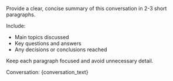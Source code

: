 Provide a clear, concise summary of this conversation in 2-3 short paragraphs. 

Include:
- Main topics discussed
- Key questions and answers
- Any decisions or conclusions reached

Keep each paragraph focused and avoid unnecessary detail.

Conversation:
{conversation_text}